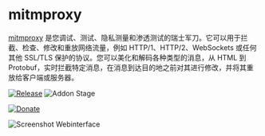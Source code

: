 # mitmproxy

[mitmproxy](https://mitmproxy.org/) 是您调试、测试、隐私测量和渗透测试的瑞士军刀。它可以用于拦截、检查、修改和重放网络流量，例如 HTTP/1、HTTP/2、WebSockets 或任何其他 SSL/TLS 保护的协议。您可以美化和解码各种类型的消息，从 HTML 到 Protobuf，实时拦截特定消息，在消息到达目的地之前对其进行修改，并将其重放给客户端或服务器。

[![Release][release-badge]][release]
![Addon Stage][stage-badge]

[![Donate][donation-badge]][donation-url]

![Screenshot Webinterface](https://mitmproxy.org/mitmweb.png)


[stage-badge]: https://img.shields.io/badge/Addon%20stage-deprecated-lightgrey.svg

[release-badge]: https://img.shields.io/badge/version-v1.2.0-blue.svg
[release]: https://github.com/Poeschl-HomeAssistant-Addons/mitmproxy/tree/v1.2.0

[donation-badge]: https://img.shields.io/badge/Buy%20me%20a%20coffee-%23d32f2f?logo=buy-me-a-coffee&style=for-the-badge&logoColor=white
[donation-url]: https://www.buymeacoffee.com/Poeschl